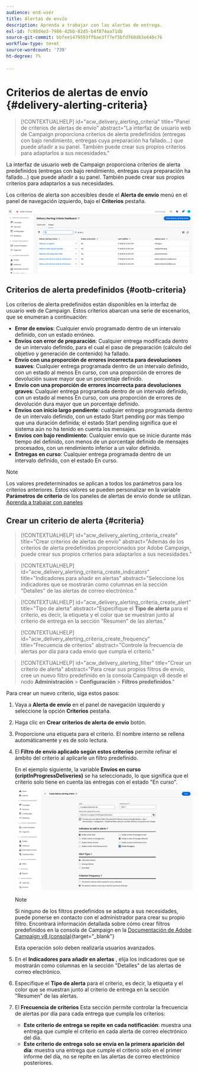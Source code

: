 ```yaml
---
audience: end-user
title: Alertas de envío
description: Aprenda a trabajar con las alertas de entrega.
exl-id: fc98d4e3-7986-42bb-82d5-b4f874aa71db
source-git-commit: bbfee1479593ff6ae3f77ef5bfd760d63e640c76
workflow-type: tm+mt
source-wordcount: '739'
ht-degree: 7%

---
```


# Criterios de alertas de envío {#delivery-alerting-criteria}

>[!CONTEXTUALHELP]
>id="acw_delivery_alerting_criteria"
>title="Panel de criterios de alertas de envío"
>abstract="La interfaz de usuario web de Campaign proporciona criterios de alerta predefinidos (entregas con bajo rendimiento, entregas cuya preparación ha fallado...) que puede añadir a su panel. También puede crear sus propios criterios para adaptarlos a sus necesidades."

La interfaz de usuario web de Campaign proporciona criterios de alerta predefinidos (entregas con bajo rendimiento, entregas cuya preparación ha fallado...) que puede añadir a su panel. También puede crear sus propios criterios para adaptarlos a sus necesidades.

Los criterios de alerta son accesibles desde el **Alerta de envío** menú en el panel de navegación izquierdo, bajo el **Criterios** pestaña.

![](assets/alerting-criteria-list.png)

## Criterios de alerta predefinidos {#ootb-criteria}

Los criterios de alerta predefinidos están disponibles en la interfaz de usuario web de Campaign. Estos criterios abarcan una serie de escenarios, que se enumeran a continuación:

* **Error de envíos**: Cualquier envío programado dentro de un intervalo definido, con un estado erróneo.
* **Envíos con error de preparación**: Cualquier entrega modificada dentro de un intervalo definido, para el cual el paso de preparación (cálculo del objetivo y generación de contenido) ha fallado.
* **Envío con una proporción de errores incorrecta para devoluciones suaves**: Cualquier entrega programada dentro de un intervalo definido, con un estado al menos En curso, con una proporción de errores de devolución suave mayor que un porcentaje definido.
* **Envío con una proporción de errores incorrecta para devoluciones graves**: Cualquier entrega programada dentro de un intervalo definido, con un estado al menos En curso, con una proporción de errores de devolución dura mayor que un porcentaje definido.
* **Envíos con inicio largo pendiente**: cualquier entrega programada dentro de un intervalo definido, con un estado Start pending por más tiempo que una duración definida; el estado Start pending significa que el sistema aún no ha tenido en cuenta los mensajes.
* **Envíos con bajo rendimiento**: Cualquier envío que se inicie durante más tiempo del definido, con menos de un porcentaje definido de mensajes procesados, con un rendimiento inferior a un valor definido.
* **Entregas en curso**: Cualquier entrega programada dentro de un intervalo definido, con el estado En curso.

>[!NOTE]
>
>Los valores predeterminados se aplican a todos los parámetros para los criterios anteriores. Estos valores se pueden personalizar en la variable **Parámetros de criterio** de los paneles de alertas de envío donde se utilizan. [Aprenda a trabajar con paneles](../msg/delivery-alerting-dashboards.md)

## Crear un criterio de alerta {#criteria}

>[!CONTEXTUALHELP]
>id="acw_delivery_alerting_criteria_create"
>title="Crear criterios de alertas de envío"
>abstract="Además de los criterios de alerta predefinidos proporcionados por Adobe Campaign, puede crear sus propios criterios para adaptarlos a sus necesidades."

>[!CONTEXTUALHELP]
>id="acw_delivery_alerting_criteria_create_indicators"
>title="Indicadores para añadir en alertas"
>abstract="Seleccione los indicadores que se mostrarán como columnas en la sección &quot;Detalles&quot; de las alertas de correo electrónico."

>[!CONTEXTUALHELP]
>id="acw_delivery_alerting_criteria_create_alert"
>title="Tipo de alerta"
>abstract="Especifique el **Tipo de alerta** para el criterio, es decir, la etiqueta y el color que se muestran junto al criterio de entrega en la sección &quot;Resumen&quot; de las alertas."

>[!CONTEXTUALHELP]
>id="acw_delivery_alerting_criteria_create_frequency"
>title="Frecuencia de criterios"
>abstract="Controle la frecuencia de alertas por día para cada envío que cumpla el criterio."

>[!CONTEXTUALHELP]
>id="acw_delivery_alerting_filter"
>title="Crear un criterio de alerta"
>abstract="Para crear sus propios filtros de envío, cree un nuevo filtro predefinido en la consola Campaign v8 desde el nodo **Administración** > **Configuración** > **Filtros predefinidos**."

Para crear un nuevo criterio, siga estos pasos:

1. Vaya a **Alerta de envío** en el panel de navegación izquierdo y seleccione la opción **Criterios** pestaña.
1. Haga clic en **Crear criterios de alerta de envío** botón.
1. Proporcione una etiqueta para el criterio. El nombre interno se rellena automáticamente y es de solo lectura.
1. El **Filtro de envío aplicado según estos criterios** permite refinar el ámbito del criterio al aplicarle un filtro predefinido.

   En el ejemplo siguiente, la variable **Envíos en curso (criptInProgressDeliveries)** se ha seleccionado, lo que significa que el criterio solo tiene en cuenta las entregas con el estado &quot;En curso&quot;.

   ![](assets/alerting-criteria-properties.png)

   >[!NOTE]
   >
   >Si ninguno de los filtros predefinidos se adapta a sus necesidades, puede ponerse en contacto con el administrador para crear su propio filtro.  Encontrará información detallada sobre cómo crear filtros predefinidos en la consola de Campaign en la [Documentación de Adobe Campaign v8 (consola)](https://experienceleague.adobe.com/en/docs/campaign/campaign-v8/audience/create-audiences/create-filters){target="_blank"}
   >
   >Esta operación solo deben realizarla usuarios avanzados.

1. En el **Indicadores para añadir en alertas** , elija los indicadores que se mostrarán como columnas en la sección &quot;Detalles&quot; de las alertas de correo electrónico.

1. Especifique el **Tipo de alerta** para el criterio, es decir, la etiqueta y el color que se muestran junto al criterio de entrega en la sección &quot;Resumen&quot; de las alertas.

1. El **Frecuencia de criterios** Esta sección permite controlar la frecuencia de alertas por día para cada entrega que cumpla los criterios:

   * **Este criterio de entrega se repite en cada notificación**: muestra una entrega que cumple el criterio en cada alerta de correo electrónico del día.
   * **Este criterio de entrega solo se envía en la primera aparición del día**: muestra una entrega que cumple el criterio solo en el primer informe del día, no se repite en las alertas de correo electrónico posteriores.
